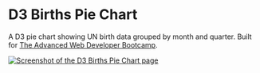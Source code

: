 # D3 Births Pie Chart

A D3 pie chart showing UN birth data grouped by month and quarter. Built for [The Advanced Web Developer Bootcamp](https://www.udemy.com/the-advanced-web-developer-bootcamp/).

[![Screenshot of the D3 Births Pie Chart page](https://res.cloudinary.com/gerhynes/image/upload/v1519164562/Screenshot-2018-2-20_Pie_Chart_Exercise_adsqhw.png)](https://gk-hynes.github.io/d3-births-pie-chart/)
